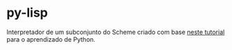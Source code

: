 # py-lisp
Interpretador de um subconjunto do Scheme criado com base [neste tutorial](http://norvig.com/lispy.html) para o aprendizado de Python.
